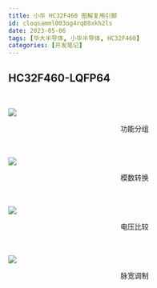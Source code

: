 ```yaml
---
title: 小华 HC32F460 图解复用引脚
id: cloqsamml003og4rq88xkh2ls
date: 2023-05-06
tags: [华大半导体, 小华半导体, HC32F460]
categories: [开发笔记]
---
```


## HC32F460-LQFP64

<br>

![](HC32F460.png)

<center>
功能分组
</center><br><br>

<!-- more -->

![](HC32F460-ADC.png)

<center>
模数转换
</center><br><br>

![](HC32F460-CMP.png)

<center>
电压比较
</center><br><br>

![](HC32F460-PWM.png)

<center>
脉宽调制
</center><br><br>
